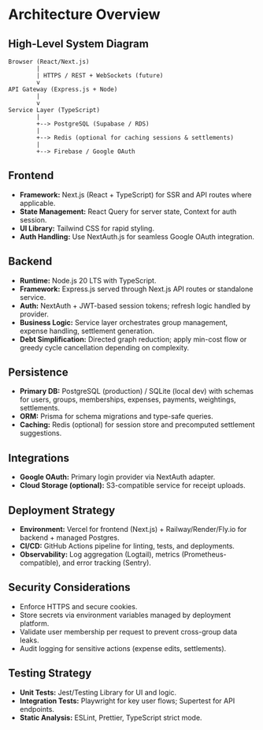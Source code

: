 # Architecture Overview

## High-Level System Diagram
```
Browser (React/Next.js)
        |
        | HTTPS / REST + WebSockets (future)
        v
API Gateway (Express.js + Node)
        |
        v
Service Layer (TypeScript)
        |
        +--> PostgreSQL (Supabase / RDS)
        |
        +--> Redis (optional for caching sessions & settlements)
        |
        +--> Firebase / Google OAuth
```

## Frontend
- **Framework:** Next.js (React + TypeScript) for SSR and API routes where applicable.
- **State Management:** React Query for server state, Context for auth session.
- **UI Library:** Tailwind CSS for rapid styling.
- **Auth Handling:** Use NextAuth.js for seamless Google OAuth integration.

## Backend
- **Runtime:** Node.js 20 LTS with TypeScript.
- **Framework:** Express.js served through Next.js API routes or standalone service.
- **Auth:** NextAuth + JWT-based session tokens; refresh logic handled by provider.
- **Business Logic:** Service layer orchestrates group management, expense handling, settlement generation.
- **Debt Simplification:** Directed graph reduction; apply min-cost flow or greedy cycle cancellation depending on complexity.

## Persistence
- **Primary DB:** PostgreSQL (production) / SQLite (local dev) with schemas for users, groups, memberships, expenses, payments, weightings, settlements.
- **ORM:** Prisma for schema migrations and type-safe queries.
- **Caching:** Redis (optional) for session store and precomputed settlement suggestions.

## Integrations
- **Google OAuth:** Primary login provider via NextAuth adapter.
- **Cloud Storage (optional):** S3-compatible service for receipt uploads.

## Deployment Strategy
- **Environment:** Vercel for frontend (Next.js) + Railway/Render/Fly.io for backend + managed Postgres.
- **CI/CD:** GitHub Actions pipeline for linting, tests, and deployments.
- **Observability:** Log aggregation (Logtail), metrics (Prometheus-compatible), and error tracking (Sentry).

## Security Considerations
- Enforce HTTPS and secure cookies.
- Store secrets via environment variables managed by deployment platform.
- Validate user membership per request to prevent cross-group data leaks.
- Audit logging for sensitive actions (expense edits, settlements).

## Testing Strategy
- **Unit Tests:** Jest/Testing Library for UI and logic.
- **Integration Tests:** Playwright for key user flows; Supertest for API endpoints.
- **Static Analysis:** ESLint, Prettier, TypeScript strict mode.

